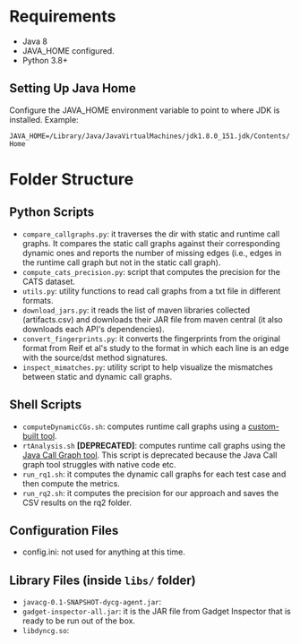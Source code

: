 # Requirements

- Java 8
- JAVA_HOME configured.
- Python 3.8+

## Setting Up Java Home

Configure the JAVA_HOME environment variable to point to where JDK is installed. Example:

`JAVA_HOME=/Library/Java/JavaVirtualMachines/jdk1.8.0_151.jdk/Contents/Home`

# Folder Structure

## Python Scripts

- `compare_callgraphs.py`: it traverses the dir with static and runtime call graphs. It compares the static call graphs
  against their corresponding dynamic ones and reports the number of missing edges (i.e., edges in the runtime call
  graph but not in the static call graph).
- `compute_cats_precision.py`: script that computes the precision for the CATS dataset.
- `utils.py`: utility functions to read call graphs from a txt file in different formats.
- `download_jars.py`: it reads the list of maven libraries collected (artifacts.csv) and downloads their JAR file from
  maven central (it also downloads each API's dependencies).
- `convert_fingerprints.py`: it converts the fingerprints from the original format from Reif et al's study to the format
  in which each line is an edge with the source/dst method signatures.
- `inspect_mimatches.py`: utility script to help visualize the mismatches between static and dynamic call graphs.
 

## Shell Scripts
- `computeDynamicCGs.sh`: computes runtime call graphs using
  a [custom-built tool](https://github.com/joannacss/java-dynamic-callgraph).
- `rtAnalysis.sh` **[DEPRECATED]**: computes runtime call graphs using
  the [Java Call Graph tool](https://github.com/gousiosg/java-callgraph). This script is deprecated because the Java
  Call graph tool struggles with native code etc.
- `run_rq1.sh`: it computes the dynamic call graphs for each test case and then compute the metrics.
- `run_rq2.sh`: it computes the precision for our approach and saves the CSV results on the rq2 folder.

##  Configuration Files

- config.ini: not used for anything at this time.

## Library Files (inside `libs/` folder)

- `javacg-0.1-SNAPSHOT-dycg-agent.jar`:
- `gadget-inspector-all.jar`: it is the JAR file from Gadget Inspector that is ready to be run out of the box.
- `libdyncg.so`: 

